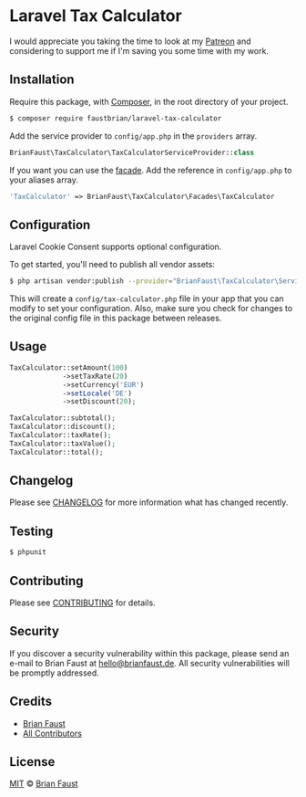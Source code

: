 # Laravel Tax Calculator

I would appreciate you taking the time to look at my [Patreon](https://www.patreon.com/faustbrian) and considering to support me if I'm saving you some time with my work.

## Installation

Require this package, with [Composer](https://getcomposer.org/), in the root directory of your project.

``` bash
$ composer require faustbrian/laravel-tax-calculator
```

Add the service provider to `config/app.php` in the `providers` array.

``` php
BrianFaust\TaxCalculator\TaxCalculatorServiceProvider::class
```

If you want you can use the [facade](http://laravel.com/docs/facades). Add the reference in `config/app.php` to your aliases array.

``` php
'TaxCalculator' => BrianFaust\TaxCalculator\Facades\TaxCalculator
```

## Configuration

Laravel Cookie Consent supports optional configuration.

To get started, you'll need to publish all vendor assets:

```bash
$ php artisan vendor:publish --provider="BrianFaust\TaxCalculator\ServiceProvider"
```

This will create a `config/tax-calculator.php` file in your app that you can modify to set your configuration. Also, make sure you check for changes to the original config file in this package between releases.

## Usage

``` php
TaxCalculator::setAmount(100)
             ->setTaxRate(20)
             ->setCurrency('EUR')
             ->setLocale('DE')
             ->setDiscount(20);

TaxCalculator::subtotal();
TaxCalculator::discount();
TaxCalculator::taxRate();
TaxCalculator::taxValue();
TaxCalculator::total();
```

## Changelog

Please see [CHANGELOG](CHANGELOG.md) for more information what has changed recently.

## Testing

``` bash
$ phpunit
```

## Contributing

Please see [CONTRIBUTING](CONTRIBUTING.md) for details.

## Security

If you discover a security vulnerability within this package, please send an e-mail to Brian Faust at hello@brianfaust.de. All security vulnerabilities will be promptly addressed.

## Credits

- [Brian Faust](https://github.com/faustbrian)
- [All Contributors](../../contributors)

## License

[MIT](LICENSE) © [Brian Faust](https://brianfaust.de)

